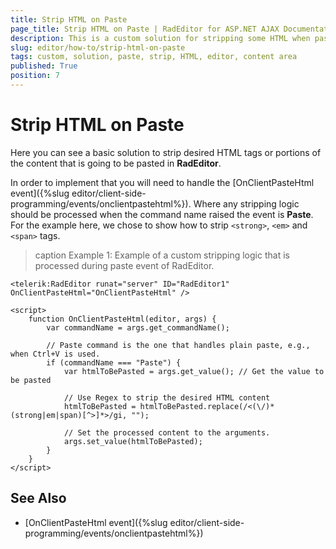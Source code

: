 ```yaml
---
title: Strip HTML on Paste
page_title: Strip HTML on Paste | RadEditor for ASP.NET AJAX Documentation
description: This is a custom solution for stripping some HTML when pasting in RadEditor
slug: editor/how-to/strip-html-on-paste
tags: custom, solution, paste, strip, HTML, editor, content area
published: True
position: 7 
---
```


# Strip HTML on Paste

Here you can see a basic solution to strip desired HTML tags or portions of the content that is going to be pasted in **RadEditor**. 

In order to implement that you will need to handle the [OnClientPasteHtml event]({%slug editor/client-side-programming/events/onclientpastehtml%}). Where any stripping logic should be processed when the command name raised the event is **Paste**. For the example here, we chose to show how to strip `<strong>`, `<em>` and `<span>` tags.

>caption Example 1: Example of a custom stripping logic that is processed during paste event of RadEditor.

````ASP.NET
<telerik:RadEditor runat="server" ID="RadEditor1" OnClientPasteHtml="OnClientPasteHtml" />

<script>
    function OnClientPasteHtml(editor, args) {
        var commandName = args.get_commandName();

        // Paste command is the one that handles plain paste, e.g., when Ctrl+V is used.
        if (commandName === "Paste") {
            var htmlToBePasted = args.get_value(); // Get the value to be pasted
            
            // Use Regex to strip the desired HTML content
            htmlToBePasted = htmlToBePasted.replace(/<(\/)*(strong|em|span)[^>]*>/gi, "");

            // Set the processed content to the arguments.
            args.set_value(htmlToBePasted);
        }
    }
</script>
````

## See Also

* [OnClientPasteHtml event]({%slug editor/client-side-programming/events/onclientpastehtml%})
